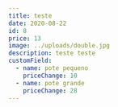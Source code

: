 ```yaml
---
title: teste
date: 2020-08-22
id: 8
price: 13
image: ../uploads/double.jpg
description: teste teste
customField:
  - name: pote pequeno
    priceChange: 10
  - name: pote grande
    priceChange: 28
---
```

